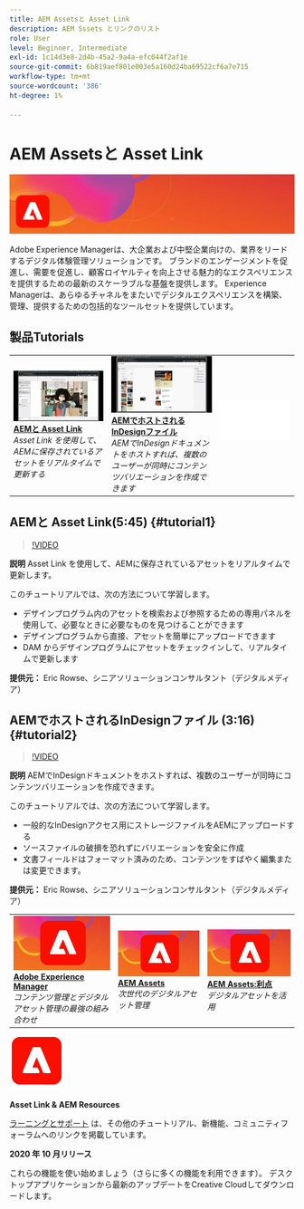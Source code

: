 ```yaml
---
title: AEM Assetsと Asset Link
description: AEM Sssets とリンクのリスト
role: User
level: Beginner, Intermediate
exl-id: 1c14d3e8-2d4b-45a2-9a4a-efc044f2af1e
source-git-commit: 6b819aef801e003e5a160d24ba69522cf6a7e715
workflow-type: tm+mt
source-wordcount: '386'
ht-degree: 1%

---
```


# AEM Assetsと Asset Link

![チュートリアルヒーロー画像](../assets/AEM.jpg)

Adobe Experience Managerは、大企業および中堅企業向けの、業界をリードするデジタル体験管理ソリューションです。 ブランドのエンゲージメントを促進し、需要を促進し、顧客ロイヤルティを向上させる魅力的なエクスペリエンスを提供するための最新のスケーラブルな基盤を提供します。 Experience Managerは、あらゆるチャネルをまたいでデジタルエクスペリエンスを構築、管理、提供するための包括的なツールセットを提供しています。

## 製品Tutorials

<table style="table-layout:fixed">
<tr>
 <td>
   <a href="aem.md#tutorial1">
      <img alt="AEMと Asset Link" src="../assets/aem_assetlink_rowse_thumbnail.jpg" />
   </a>
    <div>
   <a href="aem.md#tutorial1"><strong>AEMと Asset Link</strong></a>
    </div>
    <em>Asset Link を使用して、AEMに保存されているアセットをリアルタイムで更新する</em>
    <br>
  </td>
   <td>
   <a href="aem.md#tutorial2">
      <img alt="AEMでホストされるInDesignファイル" src="../assets/InDesign-Files-Hosten-in-AEM.jpg" />
   </a>
    <div>
   <a href="aem.md#tutorial2"><strong>AEMでホストされるInDesignファイル</strong></a>
    </div>
    <em>AEMでInDesignドキュメントをホストすれば、複数のユーザーが同時にコンテンツバリエーションを作成できます</em>
    <br>
  </td>
  <td>
    <img alt="スペーサー" src="../assets/Whitespacer.png" />
    <div>
    <br>
  </td>
</tr>
</table>

## AEMと Asset Link(5:45) {#tutorial1}

>[!VIDEO](https://video.tv.adobe.com/v/326828?hidetitle=true)

**説明**
Asset Link を使用して、AEMに保存されているアセットをリアルタイムで更新します。

このチュートリアルでは、次の方法について学習します。
* デザインプログラム内のアセットを検索および参照するための専用パネルを使用して、必要なときに必要なものを見つけることができます
* デザインプログラムから直接、アセットを簡単にアップロードできます
* DAM からデザインプログラムにアセットをチェックインして、リアルタイムで更新します

**提供元：**
Eric Rowse、シニアソリューションコンサルタント（デジタルメディア）

## AEMでホストされるInDesignファイル (3:16) {#tutorial2}

>[!VIDEO](https://video.tv.adobe.com/v/326829?hidetitle=true)

**説明**
AEMでInDesignドキュメントをホストすれば、複数のユーザーが同時にコンテンツバリエーションを作成できます。

このチュートリアルでは、次の方法について学習します。
* 一般的なInDesignアクセス用にストレージファイルをAEMにアップロードする
* ソースファイルの破損を恐れずにバリエーションを安全に作成
* 文書フィールドはフォーマット済みのため、コンテンツをすばやく編集または変更できます。

**提供元：**
Eric Rowse、シニアソリューションコンサルタント（デジタルメディア）

<table style="table-layout:fixed">
<tr>
 <td>
   <a href="https://www.adobe.com/marketing/experience-manager.html">
      <img alt="Adobe Experience Manager" src="../assets/AEM_Thumbnail.jpg" />
   </a>
    <div>
   <a href="https://www.adobe.com/marketing/experience-manager.html"><strong>Adobe Experience Manager</strong></a>
    </div>
    <em>コンテンツ管理とデジタルアセット管理の最強の組み合わせ</em>
    <br>
  </td>
  <td>
   <a href="https://www.adobe.com/marketing/experience-manager-assets.html">
      <img alt="InDesign Server:パートナーを探す" src="../assets/AEM_Thumbnail.jpg" />
   </a>
    <div>
   <a href="https://www.adobe.com/marketing/experience-manager-assets.html"><strong>AEM Assets</strong></a>
    </div>
    <em>次世代のデジタルアセット管理</em>
    <br>
  </td>
  <td>
   <a href="https://www.adobe.com/marketing/experience-manager-assets/benefits.html">
      <img alt="InDesign Server:パートナーを探す" src="../assets/AEM_Thumbnail.jpg" />
   </a>
    <div>
   <a href="https://www.adobe.com/marketing/experience-manager-assets/benefits.html"><strong>AEM Assets:利点</strong></a>
    </div>
    <em>デジタルアセットを活用</em>
    <br>
  </td>
</tr>
</table>

![AEMロゴ](../assets/aem_appicon_noshadow_96.png)

**Asset Link &amp; AEM Resources**

[ラーニングとサポート](https://helpx.adobe.com/support/experience-manager.html) は、その他のチュートリアル、新機能、コミュニティフォーラムへのリンクを掲載しています。

**2020 年 10 月リリース**

これらの機能を使い始めましょう（さらに多くの機能を利用できます）。 デスクトップアプリケーションから最新のアップデートをCreative Cloudしてダウンロードします。
